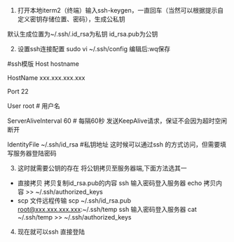 <!--
 * @Author: matiastang
 * @Date: 2021-12-13 17:28:38
 * @LastEditors: matiastang
 * @LastEditTime: 2021-12-13 19:40:51
 * @FilePath: /matias-git/md/ssh免密登录服务器.md
 * @Description: ssh免密登录服务器
-->
1. 打开本地iterm2（终端）输入ssh-keygen，一直回车（当然可以根据提示自定义密钥存储位置、密码），生成公私钥

默认生成位置为~/.ssh/.id_rsa为私钥 id_rsa.pub为公钥


2. 设置ssh连接配置 sudo vi ~/.ssh/config 编辑后:wq保存


#ssh模版
Host            hostname 

HostName        xxx.xxx.xxx.xxx      

Port            22

User            root # 用户名

ServerAliveInterval 60 # 每隔60秒 发送KeepAlive请求，保证不会因为超时空闲断开

IdentityFile    ~/.ssh/id_rsa #私钥地址
这时候可以通过ssh <hostname> 的方式访问，但需要填写服务器登陆密码

3. 这时就需要公钥的存在 将公钥拷贝至服务器端,下面方法选其一

* 直接拷贝
拷贝复制id_rsa.pub的内容
ssh <hostname>输入密码登入服务器
echo 拷贝内容 >> ~/.ssh/authorized_keys
* scp 文件远程传输
scp ~/.ssh/id_rsa.pub root@xxx.xxx.xxx.xxx:~/.ssh/temp
ssh <hostname>输入密码登入服务器
cat ~/.ssh/temp >> ~/.ssh/authorized_keys
4. 现在就可以ssh <hostname>直接登陆